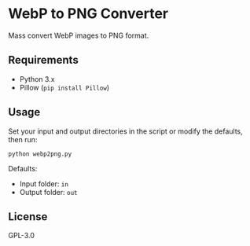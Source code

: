 # WebP to PNG Converter

Mass convert WebP images to PNG format.

## Requirements
- Python 3.x
- Pillow (`pip install Pillow`)

## Usage
Set your input and output directories in the script or modify the defaults, then run:
```pwsh
python webp2png.py
```
Defaults:
- Input folder: `in`
- Output folder: `out`

## License
GPL-3.0

